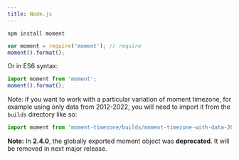 ```yaml
---
title: Node.js
---
```



```
npm install moment
```

```javascript
var moment = require('moment'); // require
moment().format(); 
```
Or in ES6 syntax:
 <!-- skip-example --> 
```javascript
import moment from 'moment';
moment().format();
```

Note: if you want to work with a particular variation of moment timezone, for example using only data from 2012-2022, you will need to import it from the `builds` directory like so:

 ```javascript
import moment from 'moment-timezone/builds/moment-timezone-with-data-2012-2022';
```

**Note:** In **2.4.0**, the globally exported moment object was **deprecated**.
It will be removed in next major release.

